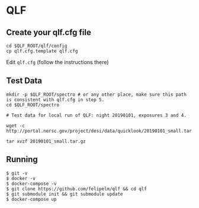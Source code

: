 # QLF


## Create your qlf.cfg file

```
cd $QLF_ROOT/qlf/config
cp qlf.cfg.template qlf.cfg
```
Edit `qlf.cfg` (follow the instructions there)

## Test Data

```
mkdir -p $QLF_ROOT/spectro # or any other place, make sure this path is consistent with qlf.cfg in step 5.
cd $QLF_ROOT/spectro

# Test data for local run of QLF: night 20190101, exposures 3 and 4.

wget -c http://portal.nersc.gov/project/desi/data/quicklook/20190101_small.tar.gz 

tar xvzf 20190101_small.tar.gz
```

## Running

```
$ git -v
$ docker -v
$ docker-compose -v
$ git clone https://github.com/felipelm/qlf && cd qlf
$ git submodule init && git submodule update
$ docker-compose up
```
